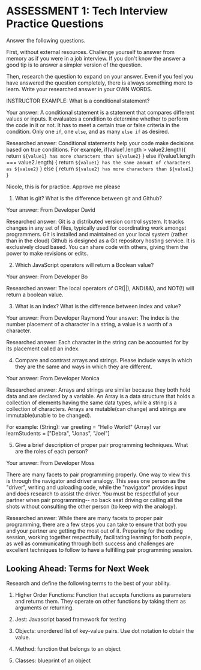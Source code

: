 # ASSESSMENT 1: Tech Interview Practice Questions

Answer the following questions.

First, without external resources. Challenge yourself to answer from memory as if you were in a job interview. If you don't know the answer a good tip is to answer a simpler version of the question.

Then, research the question to expand on your answer. Even if you feel you have answered the question completely, there is always something more to learn. Write your researched answer in your OWN WORDS.

INSTRUCTOR EXAMPLE: What is a conditional statement?

Your answer: A conditional statement is a statement that compares different values or inputs. It evaluates a condition to determine whether to perform the code in it or not. It has to meet a certain true or false criteria in the condition. Only one `if`, one `else`, and as many `else if` as desired.

Researched answer: Conditional statements help your code make decisions based on true conditions. For example, 
  if(value1.length > value2.length){
    return `${value1} has more characters than ${value2}`
  } else if(value1.length === value2.length) {
    return `${value1} has the same amount of characters as ${value2}`
  } else {
    return `${value2} has more characters than ${value1}`
  }

  Nicole, this is for practice. Approve me please

1. What is git? What is the difference between git and Github?

Your answer: From Developer David

Researched answer: Git is a distributed version control system. It tracks changes in any set of files, typically used for coordinating work amongst programmers. Git is installed and maintained on your local system (rather than in the cloud) Github is designed as a Git repository hosting service. It is exclusively cloud based. You can share code with others, giving them the power to make revisions or edits.

2. Which JavaScript operators will return a Boolean value?

Your answer: From Developer Bo

Researched answer: The local operators of OR(||), AND(&&), and NOT(!) will return a boolean value.

3. What is an index? What is the difference between index and value?

Your answer: From Developer Raymond
Your answer: The index is the number placement of a character in a string, a value is a worth of a character.

Researched answer: Each character in the string can be accounted for by its placement called an index.

4. Compare and contrast arrays and strings. Please include ways in which they are the same and ways in which they are different.

Your answer: From Developer Monica

Researched answer: Arrays and strings are similar because they both hold data and are declared by a variable. An Array is a data structure that holds a collection of elements having the same data types, while a string is a collection of characters. Arrays are mutable(can change) and strings are immutable(unable to be changed).

For example: 
(String): var greeting = "Hello World!" 
(Array) var learnStudents = ["Debra", "Jonas", "Joel"]

5. Give a brief description of proper pair programming techniques. What are the roles of each person?

Your answer: From Developer Moss

There are many facets to pair programming properly. One way to view this is through the navigator and driver analogy. This sees one person as the "driver", writing and uploading code, while the "navigator" provides input and does research to assist the driver. You must be respectful of your partner when pair programming-- no back seat driving or calling all the shots without consulting the other person (to keep with the analogy).

Researched answer: While there are many facets to proper pair programming, there are a few steps you can take to ensure that both you and your partner are getting the most out of it. Preparing for the coding session, working together respectfully, facilitating learning for both people, as well as communicating through both success and challenges are excellent techniques to follow to have a fulfilling pair programming session.

## Looking Ahead: Terms for Next Week

Research and define the following terms to the best of your ability.

1. Higher Order Functions: Function that accepts functions as parameters and returns them. They operate on other functions by taking them as arguments or returning.

2. Jest: Javascript based framework for testing

3. Objects: unordered list of key-value pairs. Use dot notation to obtain the value. 

4. Method: function that belongs to an object

5. Classes: blueprint of an object
